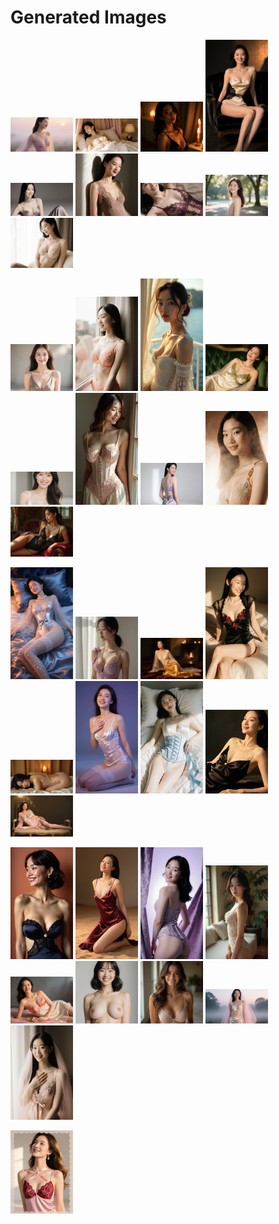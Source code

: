 # Generated Images



<img src="2025_10_11_01.webp" width="100"/> <img src="2025_10_11_02.webp" width="100"/> <img src="2025_10_11_03.webp" width="100"/> <img src="2025_10_11_04.webp" width="100"/> <img src="2025_10_11_05.webp" width="100"/> <img src="2025_10_11_06.webp" width="100"/> <img src="2025_10_11_07.webp" width="100"/> <img src="2025_10_11_08.webp" width="100"/> <img src="2025_10_11_09.webp" width="100"/>

<img src="2025_10_11_10.webp" width="100"/> <img src="2025_10_11_11.webp" width="100"/> <img src="2025_10_11_12.webp" width="100"/> <img src="2025_10_11_13.webp" width="100"/> <img src="2025_10_11_14.webp" width="100"/> <img src="2025_10_11_15.webp" width="100"/> <img src="2025_10_11_16.webp" width="100"/> <img src="2025_10_11_17.webp" width="100"/> <img src="2025_10_11_18.webp" width="100"/>

<img src="2025_10_11_19.webp" width="100"/> <img src="2025_10_11_20.webp" width="100"/> <img src="2025_10_11_21.webp" width="100"/> <img src="2025_10_11_22.webp" width="100"/> <img src="2025_10_11_23.webp" width="100"/> <img src="2025_10_11_24.webp" width="100"/> <img src="2025_10_11_25.webp" width="100"/> <img src="2025_10_11_26.webp" width="100"/> <img src="2025_10_11_27.webp" width="100"/>

<img src="2025_10_11_28.webp" width="100"/> <img src="2025_10_11_29.webp" width="100"/> <img src="2025_10_11_30.webp" width="100"/> <img src="2025_10_11_31.webp" width="100"/> <img src="2025_10_11_32.webp" width="100"/> <img src="2025_10_11_33.webp" width="100"/> <img src="2025_10_11_34.webp" width="100"/> <img src="2025_10_11_35.webp" width="100"/> <img src="2025_10_11_36.webp" width="100"/>

<img src="2025_10_11_37.webp" width="100"/>